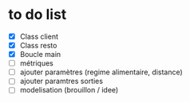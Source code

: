 # to do list


 - [X] Class client
 - [X] Class resto
 - [X] Boucle main
 - [ ] métriques
 - [ ] ajouter paramètres (regime alimentaire, distance)
 - [ ] ajouter paramtres sorties
 - [ ] modelisation (brouillon / idee)
